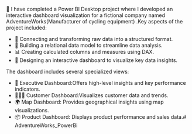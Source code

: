🚀 I have completed a Power BI Desktop project where I developed an interactive dashboard visualization for a fictional company named AdventureWorks(Manufacturer of cycling equipment) .Key aspects of the project included:

- 🔗 Connecting and transforming raw data into a structured format.
- 🔄 Building a relational data model to streamline data analysis.
- 📊 Creating calculated columns and measures using DAX.
- 🎨 Designing an interactive dashboard to visualize key data insights.

The dashboard includes several specialized views:
- 🏢 Executive Dashboard:Offers high-level insights and key performance indicators.
- 🧑‍🤝‍🧑 Customer Dashboard:Visualizes customer data and trends.
- 🌍 Map Dashboard: Provides geographical insights using map visualizations.
- 📦 Product Dashboard: Displays product performance and sales data.# AdventureWorks_PowerBi

